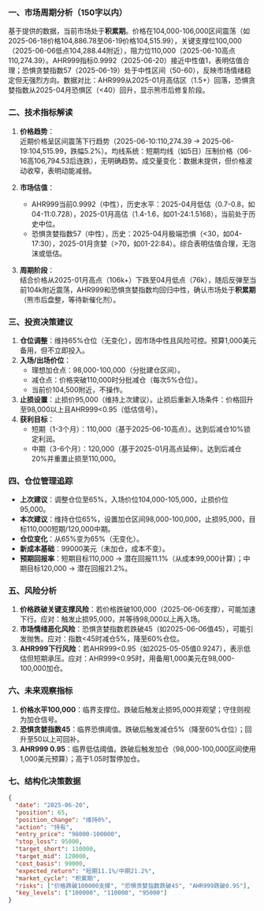 ### 一、市场周期分析（150字以内）
基于提供的数据，当前市场处于**积累期**。价格在104,000-106,000区间震荡（如2025-06-18价格104,886.78至06-19价格104,515.99），关键支撑位100,000（2025-06-06低点104,288.44附近），阻力位110,000（2025-06-10高点110,274.39）。AHR999指标0.9992（2025-06-20）接近中性值1，表明估值合理；恐惧贪婪指数57（2025-06-19）处于中性区间（50-60），反映市场情绪稳定但无强烈方向。数据对比：AHR999从2025-01月高估区（1.5+）回落，恐惧贪婪指数从2025-04月恐惧区（<40）回升，显示熊市后修复阶段。

### 二、技术指标解读
1. **价格趋势**：  
   近期价格呈区间震荡下行趋势（2025-06-10:110,274.39 → 2025-06-19:104,515.99，跌幅5.2%）。均线系统：短期均线（如5日）压制价格（06-16高106,794.53后连跌），无明确趋势。成交量变化：数据未提供，但价格波动收窄，表明动能减弱。

2. **市场估值**：  
   - AHR999当前0.9992（中性），历史水平：2025-04月低估（0.7-0.8，如04-11:0.728），2025-01月高估（1.4-1.6，如01-24:1.5168），当前处于历史中位。  
   - 恐惧贪婪指数57（中性），历史：2025-04月极端恐惧（<30，如04-17:30），2025-01月贪婪（>70，如01-22:84）。综合表明估值合理，无泡沫或低估。

3. **周期阶段**：  
   结合价格从2025-01月高点（106k+）下跌至04月低点（76k），随后反弹至当前104k附近震荡，AHR999和恐惧贪婪指数均回归中性，确认市场处于**积累期**（熊市后盘整，等待新催化剂）。

### 三、投资决策建议
1. **仓位调整**：维持65%仓位（无变化），因市场中性且风险可控。预算1,000美元备用，但不立即投入。
2. **入场/出场价位**：  
   - 理想加仓点：98,000-100,000（分批建仓区间）。  
   - 减仓点：价格突破110,000时分批减仓（每次5%仓位）。  
   - 当前价104,500附近，不操作。
3. **止损设置**：止损价95,000（维持上次建议）。止损后重新入场条件：价格回升至98,000以上且AHR999<0.95（低估信号）。
4. **获利目标**：  
   - 短期（1-3个月）：110,000（基于2025-06-10高点）。达到后减仓10%锁定利润。  
   - 中期（3-6个月）：120,000（基于2025-01月高点延伸）。达到后减仓20%并重置止损至110,000。

### 四、仓位管理追踪
- **上次建议**：调整仓位至65%，入场价位104,000-105,000，止损价位95,000。  
- **本次建议**：维持仓位65%，设置加仓区间98,000-100,000，止损95,000，目标110,000短期/120,000中期。  
- **仓位变化**：从65%变为65%（无变化）。  
- **新成本基础**：99000美元（未加仓，成本不变）。  
- **预期回报率**：短期目标110,000 → 潜在回报11.1%（从成本99,000计算）；中期目标120,000 → 潜在回报21.2%。

### 五、风险分析
1. **价格跌破关键支撑风险**：若价格跌破100,000（2025-06-06支撑），可能加速下行。应对：触发止损95,000，并等待98,000以上再入场。  
2. **市场情绪恶化风险**：恐惧贪婪指数若跌破45（如2025-06-06值45），可能引发抛售。应对：指数<45时减仓5%，降至60%仓位。  
3. **AHR999下行风险**：若AHR999<0.95（如2025-05-05值0.9247），表示低估但短期承压。应对：AHR999<0.95时，用备用1,000美元在98,000-100,000加仓。

### 六、未来观察指标
1. **价格水平100,000**：临界支撑位。跌破后触发止损95,000并观望；守住则视为加仓信号。  
2. **恐惧贪婪指数45**：临界恐惧阈值。跌破后触发减仓5%（降至60%仓位）；回升至50以上可回补。  
3. **AHR999 0.95**：临界低估阈值。跌破后触发加仓（98,000-100,000区间使用1,000美元预算）；高于1.05时暂停加仓。

### 七、结构化决策数据
```json
{
  "date": "2025-06-20",
  "position": 65,
  "position_change": "维持0%",
  "action": "持有",
  "entry_price": "98000-100000",
  "stop_loss": 95000,
  "target_short": 110000,
  "target_mid": 120000,
  "cost_basis": 99000,
  "expected_return": "短期11.1%/中期21.2%",
  "market_cycle": "积累期",
  "risks": ["价格跌破100000支撑", "恐惧贪婪指数跌破45", "AHR999跌破0.95"],
  "key_levels": ["100000", "110000", "95000"]
}
```